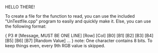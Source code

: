 HELLO THERE!

To create a file for the function to read, you can use the included "UnTestfile.cpp" program to easily and quickly make it.
Else, you can use the following format:

{
    P3
    # [Message, MUST BE ONE LINE]
    [Row] [Col]
    [B0] [B1] [B2]
    [B3] [B4] [B5]
    [B6] [B7] [Random Value]
    ...
}
note: One character contains 8 bits. To keep things even, every 9th RGB value is skipped.